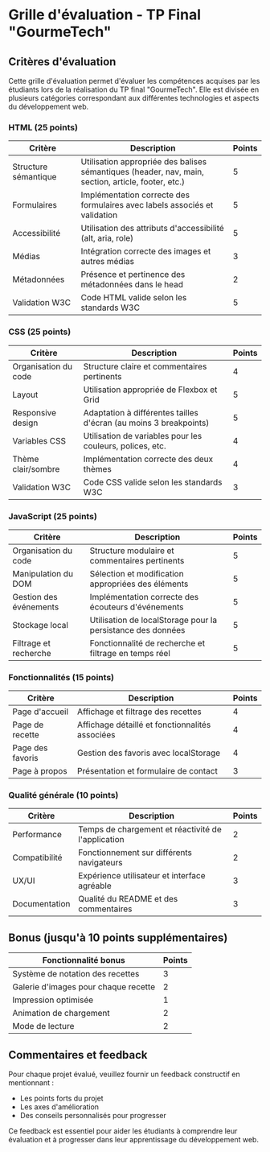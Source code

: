 # Grille d'évaluation - TP Final "GourmeTech"

## Critères d'évaluation

Cette grille d'évaluation permet d'évaluer les compétences acquises par les étudiants lors de la réalisation du TP final "GourmeTech". Elle est divisée en plusieurs catégories correspondant aux différentes technologies et aspects du développement web.

### HTML (25 points)

| Critère | Description | Points |
|---------|-------------|--------|
| Structure sémantique | Utilisation appropriée des balises sémantiques (header, nav, main, section, article, footer, etc.) | 5 |
| Formulaires | Implémentation correcte des formulaires avec labels associés et validation | 5 |
| Accessibilité | Utilisation des attributs d'accessibilité (alt, aria, role) | 5 |
| Médias | Intégration correcte des images et autres médias | 3 |
| Métadonnées | Présence et pertinence des métadonnées dans le head | 2 |
| Validation W3C | Code HTML valide selon les standards W3C | 5 |

### CSS (25 points)

| Critère | Description | Points |
|---------|-------------|--------|
| Organisation du code | Structure claire et commentaires pertinents | 4      |
| Layout | Utilisation appropriée de Flexbox et Grid | 5      |
| Responsive design | Adaptation à différentes tailles d'écran (au moins 3 breakpoints) | 5      |
| Variables CSS | Utilisation de variables pour les couleurs, polices, etc. | 4      |
| Thème clair/sombre | Implémentation correcte des deux thèmes | 4      |
| Validation W3C | Code CSS valide selon les standards W3C | 3      |

### JavaScript (25 points)

| Critère | Description | Points |
|---------|-------------|--------|
| Organisation du code | Structure modulaire et commentaires pertinents | 5      |
| Manipulation du DOM | Sélection et modification appropriées des éléments | 5      |
| Gestion des événements | Implémentation correcte des écouteurs d'événements | 5      |
| Stockage local | Utilisation de localStorage pour la persistance des données | 5      |
| Filtrage et recherche | Fonctionnalité de recherche et filtrage en temps réel | 5      |

### Fonctionnalités (15 points)

| Critère | Description | Points |
|---------|-------------|--------|
| Page d'accueil | Affichage et filtrage des recettes | 4      |
| Page de recette | Affichage détaillé et fonctionnalités associées | 4      |
| Page des favoris | Gestion des favoris avec localStorage | 4      |
| Page à propos | Présentation et formulaire de contact | 3      |

### Qualité générale (10 points)

| Critère | Description | Points |
|---------|-------------|--------|
| Performance | Temps de chargement et réactivité de l'application | 2 |
| Compatibilité | Fonctionnement sur différents navigateurs | 2 |
| UX/UI | Expérience utilisateur et interface agréable | 3 |
| Documentation | Qualité du README et des commentaires | 3 |

## Bonus (jusqu'à 10 points supplémentaires)

| Fonctionnalité bonus | Points |
|----------------------|--------|
| Système de notation des recettes | 3      |
| Galerie d'images pour chaque recette | 2      |
| Impression optimisée | 1      |
| Animation de chargement | 2      |
| Mode de lecture | 2      |

## Commentaires et feedback

Pour chaque projet évalué, veuillez fournir un feedback constructif en mentionnant :
- Les points forts du projet
- Les axes d'amélioration
- Des conseils personnalisés pour progresser

Ce feedback est essentiel pour aider les étudiants à comprendre leur évaluation et à progresser dans leur apprentissage du développement web.
